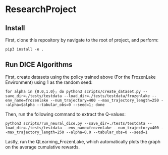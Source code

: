 # ResearchProject
## Install
First, clone this repository by navigate to the root of project, and perform:
```
pip3 install -e .
```

## Run DICE Algorithms
First, create datasets using the policy trained above (For the FrozenLake Environment) using 1 as the random seed:
```
for alpha in {0.0,1.0}; do python3 scripts/create_dataset.py --save_dir=./tests/testdata --load_dir=./tests/testdata/frozenlake --env_name=frozenlake --num_trajectory=400 --max_trajectory_length=250 --alpha=$alpha --tabular_obs=0 --seed=1; done
```

Then, run the following command to extract the Q-values:
```
python3 scripts/run_neural_dice.py --save_dir=./tests/testdata --load_dir=./tests/testdata --env_name=frozenlake --num_trajectory=400 --max_trajectory_length=250 --alpha=0.0 --tabular_obs=0 --seed=1
```

Lastly, run the QLearning_FrozenLake, which automatically plots the graph on the average cumulative rewards.